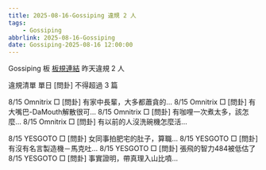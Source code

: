 ```yaml
---
title: 2025-08-16-Gossiping 違規 2 人
tags:
    - Gossiping
abbrlink: 2025-08-16-Gossiping
date: Gossiping-2025-08-16 12:00:00
---
```

Gossiping 板 [板規連結](https://www.ptt.cc/bbs/Gossiping/M.1637425085.A.07D.html)
昨天違規 2 人
<!-- more -->

違規清單
單日 [問卦] 不得超過 3 篇

8/15 Omnitrix □ [問卦] 有家中長輩，大多都蕭貪的…
8/15 Omnitrix □ [問卦] 有大嘴巴-DaMouth解散很可…
8/15 Omnitrix □ [問卦] 有咖哩一次煮太多，該怎麼…
8/15 Omnitrix □ [問卦] 有以前的人沒洗碗機怎麼活…

8/15 YESGOTO □ [問卦] 女同事拍肥宅的肚子，算職…
8/15 YESGOTO □ [問卦] 有沒有名言製造機－馬克吐…
8/15 YESGOTO □ [問卦] 張飛的智力484被低估了
8/15 YESGOTO □ [問卦] 事實證明，帶真理入山比噴…